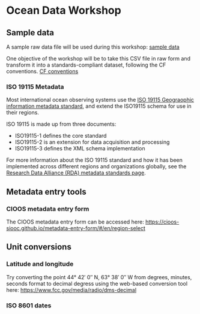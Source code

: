 # Ocean Data Workshop

## Sample data

A sample raw data file will be used during this workshop:
[sample data](sample_data/wsp_wave_buoy_raw.csv)

One objective of the workshop will be to take this CSV file in raw form and transform it into a standards-compliant dataset, following the CF conventions.
[CF conventions](https://cfconventions.org)

### ISO 19115 Metadata

Most international ocean observing systems use the [ISO 19115 Geograophic information metadata standard](https://www.iso.org/standard/53798.html), and extend the ISO19115 schema for use in their regions. 

ISO 19115 is made up from three documents:
* ISO19115-1 defines the core standard
* ISO19115-2 is an extension for data acquisition and processing
* ISO19115-3 defines the XML schema implementation

For more information about the ISO 19115 standard and how it has been implemented across different regions and organizations globally, see the [Research Data Alliance (RDA) metadata standards page](https://rdamsc.bath.ac.uk/msc/m22).

## Metadata entry tools

### CIOOS metadata entry form

The CIOOS metadata entry form can be accessed here:
https://cioos-siooc.github.io/metadata-entry-form/#/en/region-select

## Unit conversions

### Latitude and longitude

Try converting the point
44° 42′ 0″ N, 63° 38′ 0″ W
from degrees, minutes, seconds format to decimal degress using the web-based conversion tool here:
https://www.fcc.gov/media/radio/dms-decimal

### ISO 8601 dates




